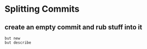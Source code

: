 # Splitting Commits

## create an empty commit and rub stuff into it

```commands
but new
but describe
```
